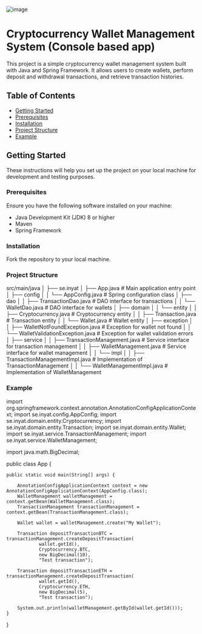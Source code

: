 ![image](https://github.com/user-attachments/assets/1e61d886-993a-42d5-ba12-1b67041a2cd0)
# Cryptocurrency Wallet Management System (Console based app)

This project is a simple cryptocurrency wallet management system built with Java and Spring Framework. It allows users to create wallets, perform deposit and withdrawal transactions, and retrieve transaction histories.

## Table of Contents
- [Getting Started](#getting-started)
- [Prerequisites](#prerequisites)
- [Installation](#installation)
- [Project Structure](#project-structure)
- [Example](#example)

## Getting Started

These instructions will help you set up the project on your local machine for development and testing purposes.

### Prerequisites

Ensure you have the following software installed on your machine:

- Java Development Kit (JDK) 8 or higher
- Maven
- Spring Framework

### Installation

Fork the repository to your local machine.
   
### Project Structure
src/main/java
│
├── se.inyat
│   ├── App.java                            # Main application entry point
│   ├── config
│   │   └── AppConfig.java                  # Spring configuration class
│   ├── dao
│   │   ├── TransactionDao.java             # DAO interface for transactions
│   │   └── WalletDao.java                  # DAO interface for wallets
│   ├── domain
│   │   └── entity
│   │       ├── Cryptocurrency.java         # Cryptocurrency entity
│   │       ├── Transaction.java            # Transaction entity
│   │       └── Wallet.java                 # Wallet entity
│   ├── exception
│   │   ├── WalletNotFoundException.java    # Exception for wallet not found
│   │   └── WalletValidationException.java  # Exception for wallet validation errors
│   ├── service
│   │   ├── TransactionManagement.java      # Service interface for transaction management
│   │   ├── WalletManagement.java           # Service interface for wallet management
│   │   └── impl
│   │       ├── TransactionManagementImpl.java # Implementation of TransactionManagement
│   │       └── WalletManagementImpl.java      # Implementation of WalletManagement

### Example 
import org.springframework.context.annotation.AnnotationConfigApplicationContext;
import se.inyat.config.AppConfig;
import se.inyat.domain.entity.Cryptocurrency;
import se.inyat.domain.entity.Transaction;
import se.inyat.domain.entity.Wallet;
import se.inyat.service.TransactionManagement;
import se.inyat.service.WalletManagement;

import java.math.BigDecimal;

public class App {

    public static void main(String[] args) {

        AnnotationConfigApplicationContext context = new AnnotationConfigApplicationContext(AppConfig.class);
        WalletManagement walletManagement = context.getBean(WalletManagement.class);
        TransactionManagement transactionManagement = context.getBean(TransactionManagement.class);

        Wallet wallet = walletManagement.create("My Wallet");

        Transaction depositTransactionBTC = transactionManagement.createDepositTransaction(
                wallet.getId(),
                Cryptocurrency.BTC,
                new BigDecimal(10),
                "Test transaction");

        Transaction depositTransactionETH = transactionManagement.createDepositTransaction(
                wallet.getId(),
                Cryptocurrency.ETH,
                new BigDecimal(5),
                "Test transaction");

        System.out.println(walletManagement.getById(wallet.getId()));
    }
}

